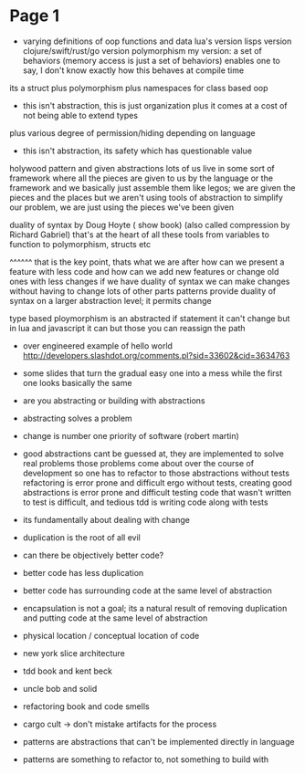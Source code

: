 # Page 1


* varying definitions of oop
 functions and data
 lua's version
 lisps version
 clojure/swift/rust/go version
 polymorphism
 my version: a set of behaviors (memory access is just a set of behaviors)
 enables one to say, I don't know exactly how this behaves at compile time

its a struct
plus polymorphism
plus namespaces for class based oop
- this isn't abstraction, this is just organization
plus it comes at a cost of not being able to extend types

plus various degree of permission/hiding depending on language
- this isn't abstraction, its safety which has questionable value


holywood pattern and given abstractions
lots of us live in some sort of framework where all the pieces are
given to us by the language or the framework and we basically just
assemble them like legos; we are given the pieces and the places
but we aren't using tools of abstraction to simplify our problem, we
are just using the pieces we've been given

duality of syntax by Doug Hoyte ( show book)
(also called compression by Richard Gabriel)
that's at the heart of all these tools from variables to function
to polymorphism, structs etc

^^^^^^ that is the key point, thats what we are after
how can we present a feature with less code
and how can we add new features or change old ones with less changes
if we have duality of syntax we can make changes without having to change
lots of other parts
patterns provide duality of syntax on a larger abstraction level; it permits
change


type based ploymorphism is an abstracted if statement
it can't change but in lua and javascript it can but
those you can reassign the path





* over engineered example of hello world
http://developers.slashdot.org/comments.pl?sid=33602&cid=3634763

* some slides that turn the gradual easy one into a mess while the first one
 looks basically the same

* are you abstracting or building with abstractions
* abstracting solves a problem

* change is number one priority of software (robert martin)

* good abstractions cant be guessed at, they are implemented to solve real problems
 those problems come about over the course of development
 so one has to refactor to those abstractions
 without tests refactoring is error prone and difficult
 ergo without tests, creating good abstractions is error prone and difficult
 testing code that wasn't written to test is difficult, and tedious
 tdd is writing code along with tests

* its fundamentally about dealing with change

* duplication is the root of all evil

* can there be objectively better code?
* better code has less duplication
* better code has surrounding code at the same level of abstraction

* encapsulation is not a goal; its a natural result of removing duplication
 and putting code at the same level of abstraction

* physical location / conceptual location of code

* new york slice architecture


* tdd book and kent beck

* uncle bob and solid

* refactoring book and code smells


* cargo cult -> don't mistake artifacts for the process

* patterns are abstractions that can't be implemented directly in language
* patterns are something to refactor to, not something to build with

